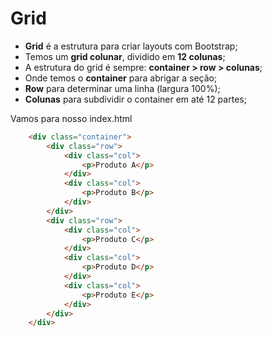 # Grid
- **Grid** é a estrutura para criar layouts com Bootstrap;
- Temos um **grid colunar**, dividido em **12 colunas**;
- A estrutura do grid é sempre: **container > row > colunas**;
- Onde temos o **container** para abrigar a seção;
- **Row** para determinar uma linha (largura 100%);
- **Colunas** para  subdividir  o container em até 12 partes;

Vamos para nosso index.html

~~~html
    <div class="container">
        <div class="row">
            <div class="col">
                <p>Produto A</p>
            </div>
            <div class="col">
                <p>Produto B</p>
            </div>
        </div>
        <div class="row">
            <div class="col">
                <p>Produto C</p>
            </div>
            <div class="col">
                <p>Produto D</p>
            </div>
            <div class="col">
                <p>Produto E</p>
            </div>
        </div>
    </div>
~~~